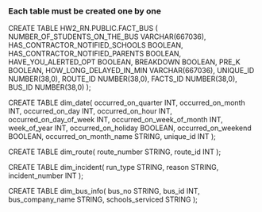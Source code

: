 ### Each table must be created one by one

CREATE TABLE HW2_RN.PUBLIC.FACT_BUS (
	NUMBER_OF_STUDENTS_ON_THE_BUS VARCHAR(667036),
	HAS_CONTRACTOR_NOTIFIED_SCHOOLS BOOLEAN,
	HAS_CONTRACTOR_NOTIFIED_PARENTS BOOLEAN,
	HAVE_YOU_ALERTED_OPT BOOLEAN,
	BREAKDOWN BOOLEAN,
	PRE_K BOOLEAN,
	HOW_LONG_DELAYED_IN_MIN VARCHAR(667036),
	UNIQUE_ID NUMBER(38,0),
	ROUTE_ID NUMBER(38,0),
	FACTS_ID NUMBER(38,0),
	BUS_ID NUMBER(38,0)
);

CREATE TABLE dim_date(
    occurred_on_quarter INT,
    occurred_on_month INT,
    occurred_on_day INT,
    occurred_on_hour INT,
    occurred_on_day_of_week INT,
    occurred_on_week_of_month INT,
    week_of_year INT,
    occurred_on_holiday BOOLEAN,
    occurred_on_weekend BOOLEAN,
    occurred_on_month_name STRING,
    unique_id INT
);

CREATE TABLE dim_route(
    route_number STRING,
    route_id INT
);

CREATE TABLE dim_incident(
    run_type STRING,
    reason STRING,
    incident_number INT
);

CREATE TABLE dim_bus_info(
    bus_no STRING,
    bus_id INT,
    bus_company_name STRING,
    schools_serviced STRING
);